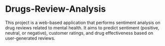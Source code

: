 # Drugs-Review-Analysis
This project is a web-based application that performs sentiment analysis on drug reviews related to mental health. It aims to predict sentiment (positive, neutral, or negative), customer ratings, and drug effectiveness based on user-generated reviews.

